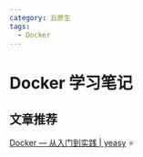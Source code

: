 ```yaml
---
category: 云原生
tags:
  - Docker
---
```


# Docker 学习笔记

## 文章推荐

[Docker — 从入门到实践 | yeasy](https://vuepress.mirror.docker-practice.com/) :star:

